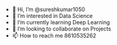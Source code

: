 - 👋 Hi, I’m @sureshkumar1050  
- 👀 I’m interested in Data Science  
- 🌱 I’m currently learning Deep Learning 
- 💞️ I’m looking to collaborate on Projects
- 📫 How to reach me 8610535262

<!---
sureshkumar1050/sureshkumar1050 is a ✨ special ✨ repository because its `README.md` (this file) appears on your GitHub profile.
You can click the Preview link to take a look at your changes.
--->
